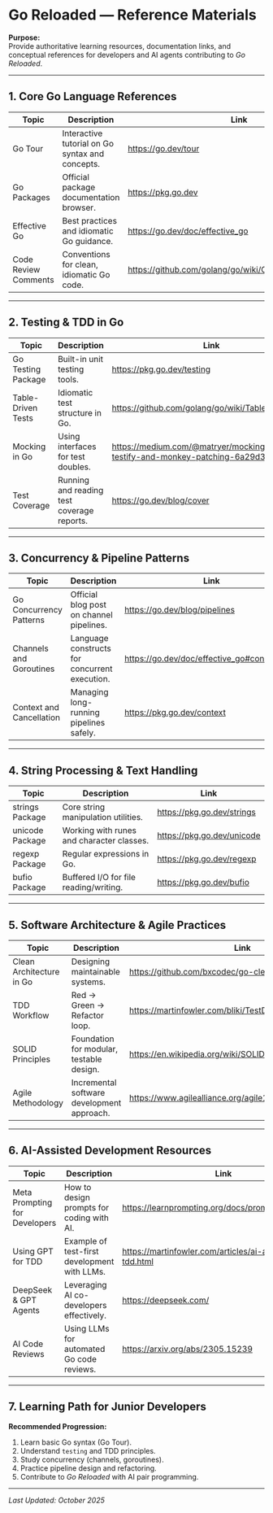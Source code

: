 # Go Reloaded — Reference Materials

**Purpose:**  
Provide authoritative learning resources, documentation links, and conceptual references for developers and AI agents contributing to *Go Reloaded*.

---

## 1. Core Go Language References

| Topic | Description | Link |
|--------|--------------|------|
| Go Tour | Interactive tutorial on Go syntax and concepts. | https://go.dev/tour |
| Go Packages | Official package documentation browser. | https://pkg.go.dev |
| Effective Go | Best practices and idiomatic Go guidance. | https://go.dev/doc/effective_go |
| Code Review Comments | Conventions for clean, idiomatic Go code. | https://github.com/golang/go/wiki/CodeReviewComments |

---

## 2. Testing & TDD in Go

| Topic | Description | Link |
|--------|--------------|------|
| Go Testing Package | Built-in unit testing tools. | https://pkg.go.dev/testing |
| Table-Driven Tests | Idiomatic test structure in Go. | https://github.com/golang/go/wiki/TableDrivenTests |
| Mocking in Go | Using interfaces for test doubles. | https://medium.com/@matryer/mocking-in-go-testify-and-monkey-patching-6a29d3c8464 |
| Test Coverage | Running and reading test coverage reports. | https://go.dev/blog/cover |

---

## 3. Concurrency & Pipeline Patterns

| Topic | Description | Link |
|--------|--------------|------|
| Go Concurrency Patterns | Official blog post on channel pipelines. | https://go.dev/blog/pipelines |
| Channels and Goroutines | Language constructs for concurrent execution. | https://go.dev/doc/effective_go#concurrency |
| Context and Cancellation | Managing long-running pipelines safely. | https://pkg.go.dev/context |

---

## 4. String Processing & Text Handling

| Topic | Description | Link |
|--------|--------------|------|
| strings Package | Core string manipulation utilities. | https://pkg.go.dev/strings |
| unicode Package | Working with runes and character classes. | https://pkg.go.dev/unicode |
| regexp Package | Regular expressions in Go. | https://pkg.go.dev/regexp |
| bufio Package | Buffered I/O for file reading/writing. | https://pkg.go.dev/bufio |

---

## 5. Software Architecture & Agile Practices

| Topic | Description | Link |
|--------|--------------|------|
| Clean Architecture in Go | Designing maintainable systems. | https://github.com/bxcodec/go-clean-arch |
| TDD Workflow | Red → Green → Refactor loop. | https://martinfowler.com/bliki/TestDrivenDevelopment.html |
| SOLID Principles | Foundation for modular, testable design. | https://en.wikipedia.org/wiki/SOLID |
| Agile Methodology | Incremental software development approach. | https://www.agilealliance.org/agile101 |

---

## 6. AI-Assisted Development Resources

| Topic | Description | Link |
|--------|--------------|------|
| Meta Prompting for Developers | How to design prompts for coding with AI. | https://learnprompting.org/docs/prompt_engineering |
| Using GPT for TDD | Example of test-first development with LLMs. | https://martinfowler.com/articles/ai-assisted-tdd.html |
| DeepSeek & GPT Agents | Leveraging AI co-developers effectively. | https://deepseek.com/ |
| AI Code Reviews | Using LLMs for automated Go code reviews. | https://arxiv.org/abs/2305.15239 |

---

## 7. Learning Path for Junior Developers

**Recommended Progression:**
1. Learn basic Go syntax (Go Tour).  
2. Understand `testing` and TDD principles.  
3. Study concurrency (channels, goroutines).  
4. Practice pipeline design and refactoring.  
5. Contribute to *Go Reloaded* with AI pair programming.

---

*Last Updated: October 2025*
